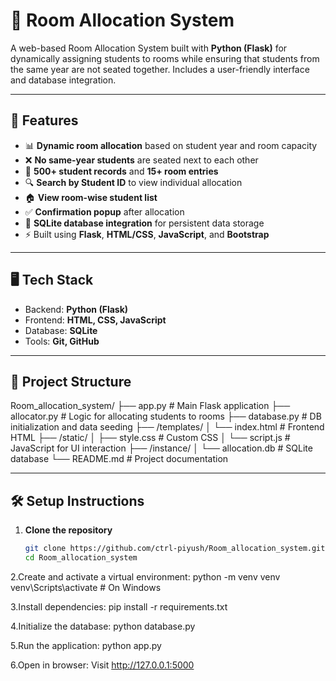 # 🏫 Room Allocation System

A web-based Room Allocation System built with **Python (Flask)** for dynamically assigning students to rooms while ensuring that students from the same year are not seated together. Includes a user-friendly interface and database integration.

---

## 🚀 Features

- 📊 **Dynamic room allocation** based on student year and room capacity
- ❌ **No same-year students** are seated next to each other
- 🧮 **500+ student records** and **15+ room entries**
- 🔍 **Search by Student ID** to view individual allocation
- 🏠 **View room-wise student list**
- ✅ **Confirmation popup** after allocation
- 📁 **SQLite database integration** for persistent data storage
- ⚡ Built using **Flask**, **HTML/CSS**, **JavaScript**, and **Bootstrap**

---

## 🖥️ Tech Stack

- Backend: **Python (Flask)**
- Frontend: **HTML, CSS, JavaScript**
- Database: **SQLite**
- Tools: **Git, GitHub**

---

## 📂 Project Structure

Room_allocation_system/
├── app.py # Main Flask application
├── allocator.py # Logic for allocating students to rooms
├── database.py # DB initialization and data seeding
├── /templates/
│ └── index.html # Frontend HTML
├── /static/
│ ├── style.css # Custom CSS
│ └── script.js # JavaScript for UI interaction
├── /instance/
│ └── allocation.db # SQLite database
└── README.md # Project documentation

---

## 🛠️ Setup Instructions

1. **Clone the repository**
   ```bash
   git clone https://github.com/ctrl-piyush/Room_allocation_system.git
   cd Room_allocation_system
   
2.Create and activate a virtual environment:
  python -m venv venv
  venv\Scripts\activate   # On Windows
  
3.Install dependencies:
  pip install -r requirements.txt
  
4.Initialize the database:
  python database.py
  
5.Run the application:
  python app.py
  
6.Open in browser:
  Visit http://127.0.0.1:5000
